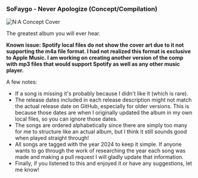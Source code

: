 ### SoFaygo - Never Apologize (Concept/Compilation)
![N:A Concept Cover](https://github.com/HeyItsMicro/SoFaygo-Never-Apologize/assets/40962301/4a95b14b-234a-4bd0-b642-5a6830773d5f)

The greatest album you will ever hear.

**Known issue: Spotify local files do not show the cover art due to it not supporting the m4a file format. I had not realized this format is exclusive to Apple Music. I am working on creating another version of the comp with mp3 files that would support Spotify as well as any other music player.**

A few notes:
- If a song is missing it's probably because I didn't like it (which is rare).
- The release dates included in each release description might not match the actual release date on GitHub, especially for older versions. This is because those dates are when I originally updated the album in my own local files, so you can ignore those dates.
- The songs are ordered alphabetically since there are simply too many for me to structure like an actual album, but I think it still sounds good when played straight through!
- All songs are tagged with the year 2024 to keep it simple. If anyone wants to go through the work of researching the year each song was made and making a pull request I will gladly update that information.
- Finally, if you listened to this and enjoyed it or have any suggestions, let me know!
